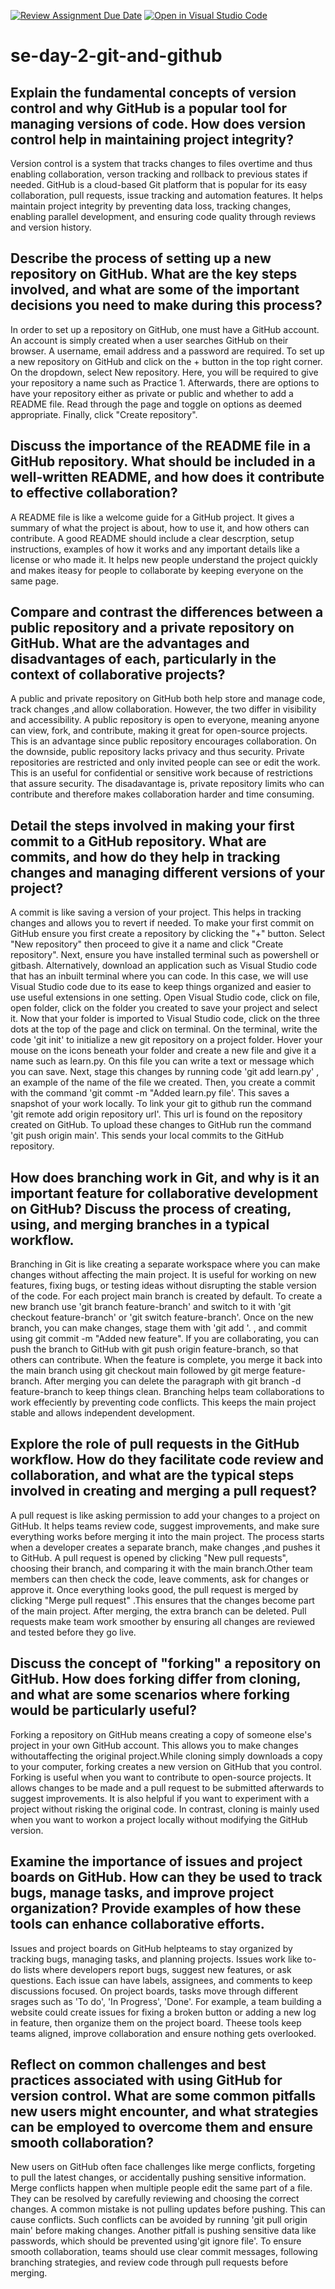 [![Review Assignment Due Date](https://classroom.github.com/assets/deadline-readme-button-22041afd0340ce965d47ae6ef1cefeee28c7c493a6346c4f15d667ab976d596c.svg)](https://classroom.github.com/a/8wgCKhpZ)
[![Open in Visual Studio Code](https://classroom.github.com/assets/open-in-vscode-2e0aaae1b6195c2367325f4f02e2d04e9abb55f0b24a779b69b11b9e10269abc.svg)](https://classroom.github.com/online_ide?assignment_repo_id=18461781&assignment_repo_type=AssignmentRepo)
# se-day-2-git-and-github
## Explain the fundamental concepts of version control and why GitHub is a popular tool for managing versions of code. How does version control help in maintaining project integrity?
Version control is a system that tracks changes to files overtime and thus enabling collaboration, verson tracking and rollback to previous states if needed. GitHub is a cloud-based Git platform that is popular for its easy collaboration, pull requests, issue tracking and automation features. It helps maintain project integrity by preventing data loss, tracking changes, enabling parallel development, and ensuring code quality through reviews and version history.
## Describe the process of setting up a new repository on GitHub. What are the key steps involved, and what are some of the important decisions you need to make during this process?
In order to set up a repository on GitHub, one must have a GitHub account. An account is simply created when a user searches GitHub on their browser. A username, email address and a password are required. To set up a new repository on GitHub and click on the + button in the top right corner. On the dropdown, select New repository. Here, you will be required to give your repository a name such as Practice 1. Afterwards, there are options to have your repository either as private or public and whether to add a README file. Read through the page and toggle on options as deemed appropriate. Finally, click "Create repository". 
## Discuss the importance of the README file in a GitHub repository. What should be included in a well-written README, and how does it contribute to effective collaboration?
A README file is like a welcome guide for a GitHub project. It gives a summary of what the project is about, how to use it, and how others can contribute. A good README should include a clear descrption, setup instructions, examples of how it works and any important details like a license or who made it. It helps new people understand the project quickly and makes iteasy for people to collaborate by keeping everyone on the same page.
## Compare and contrast the differences between a public repository and a private repository on GitHub. What are the advantages and disadvantages of each, particularly in the context of collaborative projects?
A public and private repository on GitHub both help store and manage code, track changes ,and allow collaboration. However, the two differ in visibility and accessibility. A public repository is open to everyone, meaning anyone can view, fork, and contribute, making it great for open-source projects. This is an advantage since public repository encourages collaboration. On the downside, public repository lacks privacy and thus security. Private repositories are restricted and only invited people can see or edit the work. This is an useful for confidential or sensitive work because of restrictions that assure security. The disadavantage is, private repository limits who can contribute and therefore makes collaboration harder and time consuming.
## Detail the steps involved in making your first commit to a GitHub repository. What are commits, and how do they help in tracking changes and managing different versions of your project?
A commit is like saving a version of your project. This helps in tracking changes and allows you to revert if needed. To make your first commit on GitHub ensure you first create a repository by clicking the "+" button. Select "New repository" then proceed to give it a name and click "Create repository". Next, ensure you have installed terminal such as powershell or gitbash. Alternatively, download an application such as Visual Studio code that has an inbuilt terminal where you can code. In this case, we will use Visual Studio code due to its ease to keep things organized and easier to use useful extensions in one setting. Open Visual Studio code, click on file, open folder, click on the folder you created to save your project and select it. Now that your folder is imported to Visual Studio code, click on the three dots at the top of the page and click on terminal. On the terminal, write the code 'git init' to initialize a new git repository on a project folder. Hover your mouse on the icons beneath your folder and create a new file and give it a name such as learn.py. On this file you can write a text or message which you can save. Next, stage this changes by running code 'git add learn.py' , an example of the name of the file we created. Then, you create a commit with the command 'git commt -m "Added learn.py file'. This saves a snapshot of your work locally. To link your git to github run the command 'git remote add origin repository url'. This url is found on the repository created on GitHub. To upload these changes to GitHub run the command 'git push origin main'. This sends your local commits to the GitHub repository.
## How does branching work in Git, and why is it an important feature for collaborative development on GitHub? Discuss the process of creating, using, and merging branches in a typical workflow.
Branching in Git is like creating a separate workspace where you can make changes without affecting the main project. It is useful for working on new features, fixing bugs, or testing ideas without disrupting the stable version of the code. For each project main branch is created by default. To create a new branch use 'git branch feature-branch' and switch to it with 'git checkout feature-branch' or 'git switch feature-branch'. Once on the new branch, you can make changes, stage them with 'git add '. , and commit using git commit -m "Added new feature". If you are collaborating, you can push the branch to GitHub with git push origin feature-branch, so that others can contribute. When the feature is complete, you merge it back into the main branch using git checkout main followed by git merge feature-branch. After merging you can delete the paragraph with git branch -d feature-branch to keep things clean. Branching helps team collaborations to work effeciently by preventing code conflicts. This keeps the main project stable and allows independent development.
## Explore the role of pull requests in the GitHub workflow. How do they facilitate code review and collaboration, and what are the typical steps involved in creating and merging a pull request?
A pull request is like asking permission to add your changes to a project on GitHub. It helps teams review code, suggest improvements, and make sure everything works before merging it into the main project. The process starts when a developer creates a separate branch, make changes ,and pushes it to GitHub. A pull request is opened by clicking "New pull requests", choosing their branch, and comparing it with the main branch.Other team members can then check the code, leave comments, ask for changes or approve it. Once everything looks good, the pull request is merged by clicking "Merge pull request" .This ensures that the changes become part of the main project. After merging, the extra branch can be deleted. Pull requests make team work smoother by ensuring all changes are reviewed and tested before they go live. 
## Discuss the concept of "forking" a repository on GitHub. How does forking differ from cloning, and what are some scenarios where forking would be particularly useful?
Forking a repository on GitHub means creating a copy of someone else's project in your own GitHub account. This allows you to make changes withoutaffecting the original project.While cloning simply downloads a copy to your computer, forking creates a new version on GitHub that you control. Forking is useful when you want to contribute to open-source projects. It allows changes to be made and a pull request to be submitted afterwards to suggest improvements. It is also helpful if you want to experiment with a project without risking the original code. In contrast, cloning is mainly used when you want to workon a project locally without modifying the GitHub version.
## Examine the importance of issues and project boards on GitHub. How can they be used to track bugs, manage tasks, and improve project organization? Provide examples of how these tools can enhance collaborative efforts.
Issues and project boards on GitHub helpteams to stay organized by tracking bugs, managing tasks, and planning projects. Issues work like to-do lists where developers report bugs, suggest new features, or ask questions. Each issue can have labels, assignees, and comments to keep discussions focused. On project boards, tasks move through different srages such as 'To do', 'In Progress', 'Done'. For example, a team building a website could create issues for fixing a broken button or adding a new log in feature, then organize them on the project board. Theese tools keep teams aligned, improve collaboration and ensure nothing gets overlooked.
## Reflect on common challenges and best practices associated with using GitHub for version control. What are some common pitfalls new users might encounter, and what strategies can be employed to overcome them and ensure smooth collaboration?
New users on GitHub often face challenges like merge conflicts, forgeting to pull the latest changes, or accidentally pushing sensitive information. Merge conflicts happen when multiple people edit the same part of a file. They can be resolved by carefully reviewing and choosing the correct changes. A common mistake is not pulling updates before pushing. This can cause conflicts. Such conflicts can be avoided by running 'git pull origin main' before making changes. Another pitfall is pushing sensitive data like passwords, which should be prevented using'git ignore file'. To ensure smooth collaboration, teams should use clear commit messages, following branching strategies, and review code through pull requests before merging.
